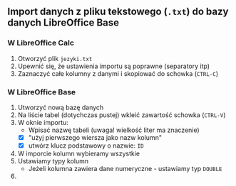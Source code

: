 ## Import danych z pliku tekstowego (`.txt`) do bazy danych LibreOffice Base

### W LibreOffice Calc
1. Otworzyć plik `jezyki.txt`
2. Upewnić się, że ustawienia importu są poprawne (separatory itp)
3. Zaznaczyć całe kolumny z danymi i skopiować do schowka (`CTRL-C`)

### W LibreOffice Base
1. Utworzyć nową bazę danych
2. Na liście tabel (dotychczas pustej) wkleić zawartość schowka (`CTRL-V`)
3. W oknie importu:
    - Wpisać nazwę tabeli (uwaga! wielkość liter ma znaczenie)
    - [x] "użyj pierwszego wiersza jako nazw kolumn"
    - [x] utwórz klucz podstawowy o nazwie: `ID`
4. W imporcie kolumn wybieramy wszystkie
5. Ustawiamy typy kolumn
    - Jeżeli kolumna zawiera dane numeryczne - ustawiamy typ `DOUBLE`
6. 

